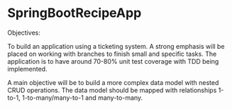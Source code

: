 # SpringBootRecipeApp

Objectives:

To build an application using a ticketing system. A strong emphasis will be placed on working with branches to finish small and specific tasks.  The application is to have around 70-80% unit test coverage with TDD being implemented.  

A main objective will be to build a more complex data model with nested CRUD operations.  The data model should be mapped with relationships 1-to-1, 1-to-many/many-to-1 and many-to-many.
